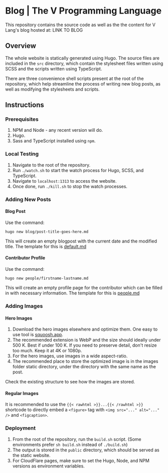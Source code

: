 # Blog | The V Programming Language

This repository contains the source code as well as the the content for V Lang's blog hosted at: LINK TO BLOG

## Overview

The whole website is statically generated using Hugo. The source files are included in the `src` directory, which contain the stylesheet files written using SCSS and the scripts written using TypeScript.

There are three convenience shell scripts present at the root of the repository, which help streamline the process of writing new blog posts, as well as modifying the stylesheets and scripts.

## Instructions

### Prerequisites

1. NPM and Node - any recent version will do.
2. Hugo.
3. Sass and TypeScript installed using `npm`.

### Local Testing

1. Navigate to the root of the repository.
2. Run `./watch.sh` to start the watch process for Hugo, SCSS, and TypeScript.
3. Navigate to `localhost:1313` to access the website.
4. Once done, run `./kill.sh` to stop the watch processes.

### Adding New Posts

#### Blog Post

Use the command:

```
hugo new blog/post-title-goes-here.md
```

This will create an empty blogpost with the current date and the modified title. The template for this is [default.md](archetypes/default.md)

#### Contributor Profile

Use the command:

```
hugo new people/firstname-lastname.md
```

This will create an empty profile page for the contributor which can be filled in with necessary information. The template for this is [people.md](archetypes/people.md)

### Adding Images

#### Hero Images

1. Download the hero images elsewhere and optimize them. One easy to use tool is [squoosh.app](https://squoosh.app/).
2. The recommended extension is WebP and the size should ideally under 500 K. Best if under 100 K. If you need to preserve detail, don't resize too much. Keep it at 4K or 1080p.
3. For the hero images, use images in a wide aspect-ratio.
4. The recommended place to store the optimized image is in the images folder static directory, under the directory with the same name as the post.

Check the existing structure to see how the images are stored.

#### Regular Images

It is recommended to use the `{{< rawhtml >}}...{{< /rawhtml >}}` shortcode to directly embed a `<figure>` tag with `<img src="..." alt="..." />` and `<figcaption>`.

### Deployment

1. From the root of the repository, run the `build.sh` script. (Some environments prefer `sh build.sh` instead of `./build.sh`)
2. The output is stored in the `public` directory, which should be served as the static website.
3. For CloudFlare pages, make sure to set the Hugo, Node, and NPM versions as environment variables.
